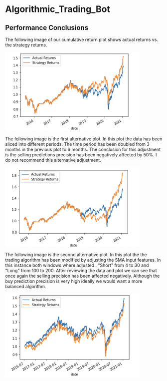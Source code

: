 # Algorithmic_Trading_Bot

## Performance Conclusions
The following image of our cumulative return plot shows actual returns vs. the strategy returns.

![Pandas Logo](images/cumretplot.png)

The following image is the first alternative plot. In this plot the data has been sliced into different periods. The time period has been
doubled from 3 months in the previous plot to 6 months. The conclusion for this adjustment is the selling predictions precision has been negatively
affected by 50%. I do not recommend this alternative adjustment.

![alternative image 1](images/alternative1.png)

The following image is the second alternative plot. In this plot the the trading algorithm has been modified by adjusting the SMA
input features. In this instance both windows where adjusted . "Short" from 4 to 30 and "Long" from 100 to 200. After reviewing the data 
and plot we can see that once again the selling precision has been affected negatively. Although the buy prediction precision is very high
ideally we would want a more balanced algorithm.

![alternative image 2](images/alternative2.png)
